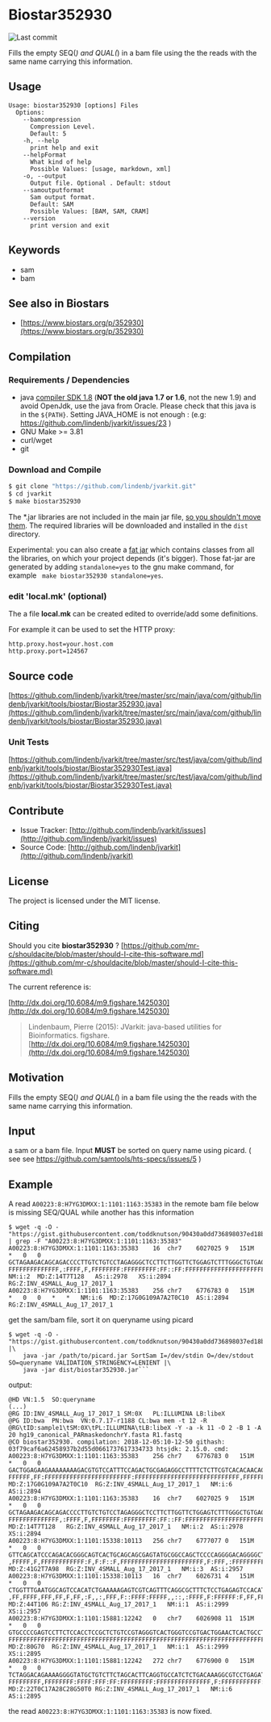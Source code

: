 # Biostar352930

![Last commit](https://img.shields.io/github/last-commit/lindenb/jvarkit.png)

Fills the empty SEQ(*) and QUAL(*) in a bam file using the the reads with the same name carrying this information.


## Usage

```
Usage: biostar352930 [options] Files
  Options:
    --bamcompression
      Compression Level.
      Default: 5
    -h, --help
      print help and exit
    --helpFormat
      What kind of help
      Possible Values: [usage, markdown, xml]
    -o, --output
      Output file. Optional . Default: stdout
    --samoutputformat
      Sam output format.
      Default: SAM
      Possible Values: [BAM, SAM, CRAM]
    --version
      print version and exit

```


## Keywords

 * sam
 * bam



## See also in Biostars

 * [https://www.biostars.org/p/352930](https://www.biostars.org/p/352930)


## Compilation

### Requirements / Dependencies

* java [compiler SDK 1.8](http://www.oracle.com/technetwork/java/index.html) (**NOT the old java 1.7 or 1.6**, not the new 1.9) and avoid OpenJdk, use the java from Oracle. Please check that this java is in the `${PATH}`. Setting JAVA_HOME is not enough : (e.g: https://github.com/lindenb/jvarkit/issues/23 )
* GNU Make >= 3.81
* curl/wget
* git


### Download and Compile

```bash
$ git clone "https://github.com/lindenb/jvarkit.git"
$ cd jvarkit
$ make biostar352930
```

The *.jar libraries are not included in the main jar file, [so you shouldn't move them](https://github.com/lindenb/jvarkit/issues/15#issuecomment-140099011 ).
The required libraries will be downloaded and installed in the `dist` directory.

Experimental: you can also create a [fat jar](https://stackoverflow.com/questions/19150811/) which contains classes from all the libraries, on which your project depends (it's bigger). Those fat-jar are generated by adding `standalone=yes` to the gnu make command, for example ` make biostar352930 standalone=yes`.

### edit 'local.mk' (optional)

The a file **local.mk** can be created edited to override/add some definitions.

For example it can be used to set the HTTP proxy:

```
http.proxy.host=your.host.com
http.proxy.port=124567
```
## Source code 

[https://github.com/lindenb/jvarkit/tree/master/src/main/java/com/github/lindenb/jvarkit/tools/biostar/Biostar352930.java](https://github.com/lindenb/jvarkit/tree/master/src/main/java/com/github/lindenb/jvarkit/tools/biostar/Biostar352930.java)

### Unit Tests

[https://github.com/lindenb/jvarkit/tree/master/src/test/java/com/github/lindenb/jvarkit/tools/biostar/Biostar352930Test.java](https://github.com/lindenb/jvarkit/tree/master/src/test/java/com/github/lindenb/jvarkit/tools/biostar/Biostar352930Test.java)


## Contribute

- Issue Tracker: [http://github.com/lindenb/jvarkit/issues](http://github.com/lindenb/jvarkit/issues)
- Source Code: [http://github.com/lindenb/jvarkit](http://github.com/lindenb/jvarkit)

## License

The project is licensed under the MIT license.

## Citing

Should you cite **biostar352930** ? [https://github.com/mr-c/shouldacite/blob/master/should-I-cite-this-software.md](https://github.com/mr-c/shouldacite/blob/master/should-I-cite-this-software.md)

The current reference is:

[http://dx.doi.org/10.6084/m9.figshare.1425030](http://dx.doi.org/10.6084/m9.figshare.1425030)

> Lindenbaum, Pierre (2015): JVarkit: java-based utilities for Bioinformatics. figshare.
> [http://dx.doi.org/10.6084/m9.figshare.1425030](http://dx.doi.org/10.6084/m9.figshare.1425030)



## Motivation

Fills the empty SEQ(*) and QUAL(*) in a bam file using the the reads with the same name carrying this information.

## Input

a sam or a bam file. Input **MUST** be sorted on query name using picard. ( see see https://github.com/samtools/hts-specs/issues/5 )

## Example

A read `A00223:8:H7YG3DMXX:1:1101:1163:35383` in the remote bam file below is missing SEQ/QUAL while another has this information

```
$ wget -q -O - "https://gist.githubusercontent.com/toddknutson/90430a0dd736898037ed18bcd044df7f/raw/87c1ea5a548ac71c628d2b72f5bd6ee6415efbcd/gistfile1.txt" | grep -F "A00223:8:H7YG3DMXX:1:1101:1163:35383"
A00223:8:H7YG3DMXX:1:1101:1163:35383	16	chr7	6027025	9	151M	*	0	0	GCTAGAAGACAGCAGACCCCTTGTCTGTCCTAGAGGGCTCCTTCTTGGTTCTGGAGTCTTTGGGCTGTGAGGCTTGTTCTCTGTTGTGTGACGAAGAGAAAAGGCCTCTCGCAGTCTGGAAATGGACACGTCTTTTTTTTCTTCTCCAGTC	FFFFFFFFFFFFFF,:FFFF,F,FFFFFFFF:FFFFFFFFF:FF::FF:FFFFFFFFFFFFFFFFFFFFFFFFFFFFFFFFFFFFF,FFFFFFFFFFFFFFFFFFFFFFFFFFFFF:FFFFFFFFFFFFFFFFFFFFFFFF:FF,FFFFFF	NM:i:2	MD:Z:14T7T128	AS:i:2978	XS:i:2894	RG:Z:INV_4SMALL_Aug_17_2017_1
A00223:8:H7YG3DMXX:1:1101:1163:35383	256	chr7	6776783	0	151M	*	0	0	*	*	NM:i:6	MD:Z:17G0G109A7A2T0C10	AS:i:2894	RG:Z:INV_4SMALL_Aug_17_2017_1

```

get the sam/bam file, sort it on queryname using picard

```
$ wget -q -O - "https://gist.githubusercontent.com/toddknutson/90430a0dd736898037ed18bcd044df7f/raw/87c1ea5a548ac71c628d2b72f5bd6ee6415efbcd/gistfile1.txt" |\
 	java -jar /path/to/picard.jar SortSam I=/dev/stdin O=/dev/stdout SO=queryname VALIDATION_STRINGENCY=LENIENT |\
 	java -jar dist/biostar352930.jar```
```

output:

```
@HD	VN:1.5	SO:queryname
(...)
@RG	ID:INV_4SMALL_Aug_17_2017_1	SM:0X	PL:ILLUMINA	LB:libeX
@PG	ID:bwa	PN:bwa	VN:0.7.17-r1188	CL:bwa mem -t 12 -R @RG\tID:sample1\tSM:0X\tPL:ILLUMINA\tLB:libeX -Y -a -k 11 -O 2 -B 1 -A 20 hg19_canonical_PARmaskedonchrY.fasta R1.fastq
@CO	biostar352930. compilation: 2018-12-05:10-12-50 githash: 03f79caf6a62458937b2d55d0661737617334733 htsjdk: 2.15.0. cmd:
A00223:8:H7YG3DMXX:1:1101:1163:35383	256	chr7	6776783	0	151M	*	0	0	GACTGGAGAAGAAAAAAAAGACGTGTCCATTTCCAGACTGCGAGAGGCCTTTTCTCTTCGTCACACAACAGAGAACAAGCCTCACAGCCCAAAGACTCCAGAACCAAGAAGGAGCCCTCTAGGACAGACAAGGGGTCTGCTGTCTTCTAGC	FFFFFF,FF:FFFFFFFFFFFFFFFFFFFFFFFF:FFFFFFFFFFFFFFFFFFFFFFFFFFFFF,FFFFFFFFFFFFFFFFFFFFFFFFFFFFFFFFFFFFF:FF::FF:FFFFFFFFF:FFFFFFFF,F,FFFF:,FFFFFFFFFFFFFF	MD:Z:17G0G109A7A2T0C10	RG:Z:INV_4SMALL_Aug_17_2017_1	NM:i:6	AS:i:2894
A00223:8:H7YG3DMXX:1:1101:1163:35383	16	chr7	6027025	9	151M	*	0	0	GCTAGAAGACAGCAGACCCCTTGTCTGTCCTAGAGGGCTCCTTCTTGGTTCTGGAGTCTTTGGGCTGTGAGGCTTGTTCTCTGTTGTGTGACGAAGAGAAAAGGCCTCTCGCAGTCTGGAAATGGACACGTCTTTTTTTTCTTCTCCAGTC	FFFFFFFFFFFFFF,:FFFF,F,FFFFFFFF:FFFFFFFFF:FF::FF:FFFFFFFFFFFFFFFFFFFFFFFFFFFFFFFFFFFFF,FFFFFFFFFFFFFFFFFFFFFFFFFFFFF:FFFFFFFFFFFFFFFFFFFFFFFF:FF,FFFFFF	MD:Z:14T7T128	RG:Z:INV_4SMALL_Aug_17_2017_1	NM:i:2	AS:i:2978	XS:i:2894
A00223:8:H7YG3DMXX:1:1101:15338:10113	256	chr7	6777077	0	151M	*	0	0	GTTCAGCATCCCAGACACGGGCAGTCACTGCAGCAGCGAGTATGCGGCCAGCTCCCCAGGGGACAGGGGCTCGCAGGAACATGTGGACTCTCAGGAGAAAGCGCCTGAAACTGACGACTCTTTTTCAGATGTGGACTGCCATTCAAACCAG	,FFFFF,F,FFFFFFFFFFFF:F,F:F::F,FFFFFFFFFFFFFFFFFFFFFFF,F:FFF,:FFFFFFFFFF,FFF:FFFFF,FF,F:FFFFFF:F,FFFF:,::,,FFFFF:FFFF::F,FFF,:,,F:,FF,F,FF,FFF,FFFF,FF,	MD:Z:41G2T7A98	RG:Z:INV_4SMALL_Aug_17_2017_1	NM:i:3	AS:i:2957
A00223:8:H7YG3DMXX:1:1101:15338:10113	16	chr7	6026731	4	151M	*	0	0	CTGGTTTGAATGGCAGTCCACATCTGAAAAAGAGTCGTCAGTTTCAGGCGCTTTCTCCTGAGAGTCCACATGTTCCTGCGAGCCCCTGTCCCCTGGGGAGCTGGCCGCATACTCGCTGCTGCAGTGACTGCCCGTGTCTGGGATGCTGAAC	,FF,FFFF,FFF,FF,F,FF,:F,,:,FFF,F::FFFF:FFFFF,,::,:FFFF,F:FFFFFF:F,FF,FFFFF:FFF,FFFFFFFFFF:,FFF:F,FFFFFFFFFFFFFFFFFFFFFFF,F::F:F,F:FFFFFFFFFFFF,F,FFFFF,	MD:Z:44T106	RG:Z:INV_4SMALL_Aug_17_2017_1	NM:i:1	AS:i:2999	XS:i:2957
A00223:8:H7YG3DMXX:1:1101:15881:12242	0	chr7	6026908	11	151M	*	0	0	GTGCCCCGAGTCCTTCTCCACCTCCGCTCTGTCCGTAGGGTCACTGGGTCCGTGACTGGAACTCACTGCCTCTTTCTGAGATCTCAGGACGCCTTTGTCAGAGATGGCACCTGAAGTGCTAGAAGACAGCATACCCCTTTTCTGTCCTAGA	FFFFFFFFFFFFFFFFFFFFFFFFFFFFFFFFFFFFFFFFFFFFFFFFFFFFFFFFFFFFFFFFFFFFFFFFFFFFFF,F:FFFFFFFFFFF:F,FFFFFFFFFFFFFFF:FFFFFFFFF:FF:FFF:FFFF:FFFFFFFF,FFFFFFFFF	MD:Z:80G70	RG:Z:INV_4SMALL_Aug_17_2017_1	NM:i:1	AS:i:2999	XS:i:2895
A00223:8:H7YG3DMXX:1:1101:15881:12242	272	chr7	6776900	0	151M	*	0	0	TCTAGGACAGAAAAGGGGTATGCTGTCTTCTAGCACTTCAGGTGCCATCTCTGACAAAGGCGTCCTGAGATCTCAGAAAGAGGCAGTGAGTTCCAGTCACGGACCCAGTGACCCTACGGACAGAGCGGAGGTGGAGAAGGACTCGGGGCAC	FFFFFFFFF,FFFFFFFF:FFFF:FFF:FF:FFFFFFFFF:FFFFFFFFFFFFFFF,F:FFFFFFFFFFF:F,FFFFFFFFFFFFFFFFFFFFFFFFFFFFFFFFFFFFFFFFFFFFFFFFFFFFFFFFFFFFFFFFFFFFFFFFFFFFFF	MD:Z:22T0C17A28C28G50T0	RG:Z:INV_4SMALL_Aug_17_2017_1	NM:i:6	AS:i:2895
```

the read `A00223:8:H7YG3DMXX:1:1101:1163:35383` is now fixed.




